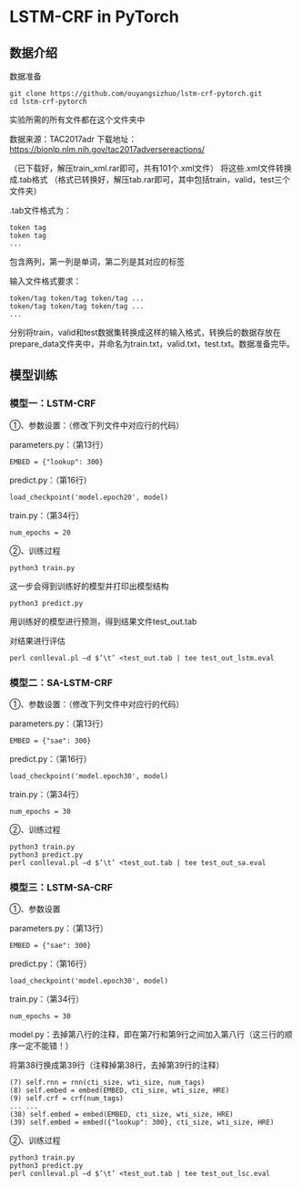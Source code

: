 # LSTM-CRF in PyTorch

## 数据介绍


数据准备
```
git clone https://github.com/ouyangsizhuo/lstm-crf-pytorch.git
cd lstm-crf-pytorch
```
实验所需的所有文件都在这个文件夹中

数据来源：TAC2017adr
下载地址：https://bionlp.nlm.nih.gov/tac2017adversereactions/

（已下载好，解压train_xml.rar即可，共有101个.xml文件）
将这些.xml文件转换成.tab格式
（格式已转换好，解压tab.rar即可，其中包括train，valid，test三个文件夹）

.tab文件格式为：
```
token tag
token tag
...
```
包含两列，第一列是单词，第二列是其对应的标签

输入文件格式要求：
```
token/tag token/tag token/tag ...
token/tag token/tag token/tag ...
...
```
分别将train，valid和test数据集转换成这样的输入格式，转换后的数据存放在prepare_data文件夹中，并命名为train.txt，valid.txt，test.txt。数据准备完毕。

## 模型训练

### 模型一：LSTM-CRF

①、参数设置：（修改下列文件中对应行的代码）

parameters.py：（第13行）
```
EMBED = {"lookup": 300}
```
predict.py：（第16行）
```
load_checkpoint('model.epoch20', model)
```
train.py：（第34行）
```
num_epochs = 20
```
②、训练过程
```
python3 train.py
```
这一步会得到训练好的模型并打印出模型结构
```
python3 predict.py
```
用训练好的模型进行预测，得到结果文件test_out.tab

对结果进行评估
```
perl conlleval.pl –d $’\t’ <test_out.tab | tee test_out_lstm.eval
```

### 模型二：SA-LSTM-CRF

①、参数设置：（修改下列文件中对应行的代码）

parameters.py：（第13行）
```
EMBED = {"sae": 300}
```
predict.py：（第16行）
```
load_checkpoint('model.epoch30', model)
```
train.py：（第34行）
```
num_epochs = 30
```
②、训练过程
```
python3 train.py
python3 predict.py
perl conlleval.pl –d $’\t’ <test_out.tab | tee test_out_sa.eval
```

### 模型三：LSTM-SA-CRF

①、参数设置

parameters.py：（第13行）
```
EMBED = {"sae": 300}
```
predict.py：（第16行）
```
load_checkpoint('model.epoch30', model)
```
train.py：（第34行）
```
num_epochs = 30
```
model.py：去掉第八行的注释，即在第7行和第9行之间加入第八行（这三行的顺序一定不能错！）

将第38行换成第39行（注释掉第38行，去掉第39行的注释）
```
(7) self.rnn = rnn(cti_size, wti_size, num_tags)
(8)	self.embed = embed(EMBED, cti_size, wti_size, HRE)
(9)	self.crf = crf(num_tags)
... ...
(38) self.embed = embed(EMBED, cti_size, wti_size, HRE)
(39) self.embed = embed({"lookup": 300}, cti_size, wti_size, HRE)
```
②、训练过程
```
python3 train.py
python3 predict.py
perl conlleval.pl –d $’\t’ <test_out.tab | tee test_out_lsc.eval
```

